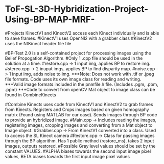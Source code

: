 # ToF-SL-3D-Hybridization-Project-Using-BP-MAP-MRF-

#Projects KinectV1 and KinectV2 access each Kinect individually and is able to save frames.
  #KinectV1 uses OpenNI2 with a grabber class
  #KinectV2 uses the NtKinect header file file

#BP-Test 2.0 is a self-contained project for processing images using the Belief Propogation Algorithm.
  #Only 1 .cpp file should be used in the solution at a time.
    #restore.cpp -> 1 input img, applies BP to restore img.
    #stereo.cpp -> 2 inuput imgs, applies BP to find disparity map.
    #noise.cpp -> 1 input img, adds noise to img.
***Note: Does not work with .tif or .jpeg file formats. Code uses its own image class for reading and writing.
***Valid image formats included in the pnmfile.h file. (Includes .pgm, .pbm, .ppm)
***Code to convert from openCV Mat object to image class can be found in CombineKinects

#Combine Kinects uses code from KinectV1 and KinectV2 to grab frames from Kinects. Registers and Crops images based on given homography matrix (Found using MATLAB for our case). Sends images through BP code to provide an hybridized image.
  #Main.cpp -> Includes reading the images, registering images, cropping images and converting from a Mat object to Image object.
  #Grabber.cpp -> From KinectV1 converted into a class. Used to access the SL Kinect camera
  #Restore.cpp -> Class for passing images through the BP algorithm. Has 1 public method (restore_ms), takes 2 input images, outputs restored.
    #Possible Gray level values should be set by the constant VALUES. 
    #ALPHA biases towards the second input image pixel values, BETA biases towards the first input image pixel values
  
